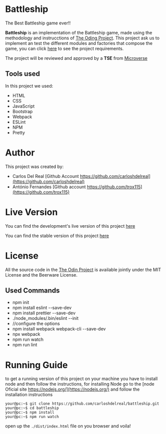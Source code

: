 # Battleship

The Best Battleship game ever!!

**Battleship** is an implementation of the Battleship game, made using the methodology and instrucctions of [The Oding Project](https://www.theodinproject.com). This project ask us to implement an test the different modules and factories that compose the game, you can click [here](https://www.theodinproject.com/courses/javascript/lessons/battleship?ref=lnav) to see the project requirements.

The project will be reviewed and approved by a **TSE** from [Microverse](https://microverse.org)

## Tools used

In this project we used:

- HTML
- CSS
- JavaScript
- Bootstrap
- Webpack
- ESLint
- NPM
- Pretty

# Author

This project was created by:

- Carlos Del Real [Github Account https://github.com/carloshdelreal](https://github.com/carloshdelreal)
- António Fernandes [Github account https://github.com/trox115](https://github.com/trox115)

# Live Version

You can find the development's live version of this project [here](https://raw.githack.com/carloshdelreal/battleship/develop/dist/index.html)

You can find the stable version of this project [here]()

# License

All the source code in the [The Odin Project](https://www.theodinproject.com/courses/javascript/lessons/weather-app) is available jointly under the MIT License and the Beerware License.

## Used Commands

- npm init
- npm install eslint --save-dev
- npm install prettier --save-dev
- ./node_modules/.bin/eslint --init
- //configure the options
- npm install webpack webpack-cli --save-dev
- npx webpack
- npm run watch
- npm run lint

# Running Guide

to get a running version of this project on your machine you have to install node and then follow the instructions, for installing Node go to the [node Oficial site https://nodejs.org/](https://nodejs.org/) and follow the installation instructions

```Shell
your@pc:~$ git clone https://github.com/carloshdelreal/battleship.git
your@pc:~$ cd battleship
your@pc:~$ npm install
your@pc:~$ npm run watch

```
open up the `./dist/index.html` file on you browser and voila!
